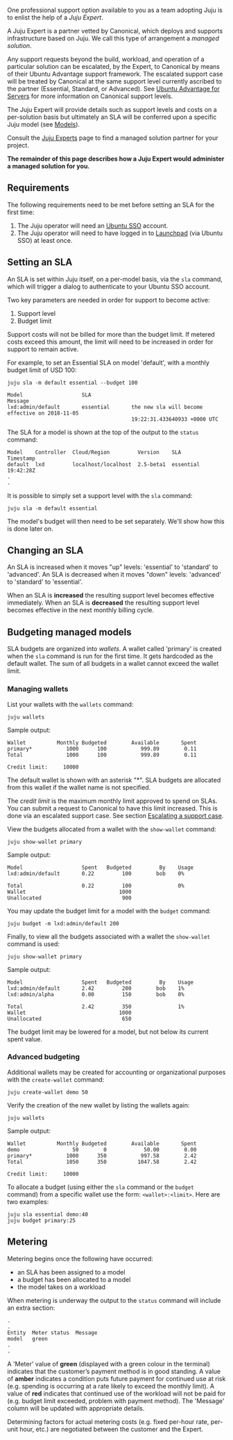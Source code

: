 One professional support option available to you as a team adopting Juju is to enlist the help of a *Juju Expert*.

A Juju Expert is a partner vetted by Canonical, which deploys and supports infrastructure based on Juju. We call this type of arrangement a *managed solution*.

Any support requests beyond the build, workload, and operation of a particular solution can be escalated, by the Expert, to Canonical by means of their Ubuntu Advantage support framework. The escalated support case will be treated by Canonical at the same support level currently ascribed to the partner (Essential, Standard, or Advanced). See [Ubuntu Advantage for Servers](https://www.ubuntu.com/support/plans-and-pricing#server) for more information on Canonical support levels.

The Juju Expert will provide details such as support levels and costs on a per-solution basis but ultimately an SLA will be conferred upon a specific Juju model (see [Models](/t/models/1155)).

Consult the [Juju Experts](https://jujucharms.com/experts) page to find a managed solution partner for your project.

**The remainder of this page describes how a Juju Expert would administer a managed solution for you.**

<h2 id="heading--requirements">Requirements</h2>

The following requirements need to be met before setting an SLA for the first time:

1.  The Juju operator will need an [Ubuntu SSO](https://login.ubuntu.com/+login) account.
2.  The Juju operator will need to have logged in to [Launchpad](https://launchpad.net/+login) (via Ubuntu SSO) at least once.

<h2 id="heading--setting-an-sla">Setting an SLA</h2>

An SLA is set within Juju itself, on a per-model basis, via the `sla` command, which will trigger a dialog to authenticate to your Ubuntu SSO account.

Two key parameters are needed in order for support to become active:

1.  Support level
2.  Budget limit

Support costs will not be billed for more than the budget limit. If metered costs exceed this amount, the limit will need to be increased in order for support to remain active.

For example, to set an Essential SLA on model 'default', with a monthly budget limit of USD 100:

``` text
juju sla -m default essential --budget 100
```

``` text
Model                   SLA                                                        Message
lxd:admin/default       essential       the new sla will become effective on 2018-11-05   
                                        19:22:31.433640933 +0000 UTC
```

The SLA for a model is shown at the top of the output to the `status` command:

    Model    Controller  Cloud/Region         Version    SLA        Timestamp
    default  lxd         localhost/localhost  2.5-beta1  essential  19:42:28Z
    .
    .

It is possible to simply set a support level with the `sla` command:

``` text
juju sla -m default essential
```

The model's budget will then need to be set separately. We'll show how this is done later on.

<h2 id="heading--changing-an-sla">Changing an SLA</h2>

An SLA is increased when it moves "up" levels: 'essential' to 'standard' to 'advanced'. An SLA is decreased when it moves "down" levels: 'advanced' to 'standard' to 'essential'.

When an SLA is **increased** the resulting support level becomes effective immediately. When an SLA is **decreased** the resulting support level becomes effective in the next monthly billing cycle.

<h2 id="heading--budgeting-managed-models">Budgeting managed models</h2>

SLA budgets are organized into *wallets*. A wallet called 'primary' is created when the `sla` command is run for the first time. It gets hardcoded as the default wallet. The sum of all budgets in a wallet cannot exceed the wallet limit.

<h3 id="heading--managing-wallets">Managing wallets</h3>

List your wallets with the `wallets` command:

``` text
juju wallets
```

Sample output:

``` text
Wallet          Monthly Budgeted        Available       Spent
primary*           1000      100           999.89        0.11
Total              1000      100           999.89        0.11
                                                             
Credit limit:     10000
```

The default wallet is shown with an asterisk "*". SLA budgets are allocated from this wallet if the wallet name is not specified.

The *credit limit* is the maximum monthly limit approved to spend on SLAs. You can submit a request to Canonical to have this limit increased. This is done via an escalated support case. See section [Escalating a support case](#heading--escalating-a-support-case).

View the budgets allocated from a wallet with the `show-wallet` command:

``` text
juju show-wallet primary
```

Sample output:

``` text
Model                   Spent   Budgeted         By    Usage
lxd:admin/default       0.22         100        bob    0%   
                                                            
Total                   0.22         100               0%   
Wallet                              1000                    
Unallocated                          900
```

You may update the budget limit for a model with the `budget` command:

``` text
juju budget -m lxd:admin/default 200
```

Finally, to view all the budgets associated with a wallet the `show-wallet` command is used:

``` text
juju show-wallet primary
```

Sample output:

    Model                   Spent   Budgeted         By    Usage
    lxd:admin/default       2.42         200        bob    1%   
    lxd:admin/alpha         0.00         150        bob    0%   
                                                                
    Total                   2.42         350               1%   
    Wallet                              1000                    
    Unallocated                          650

The budget limit may be lowered for a model, but not below its current spent value.

<h3 id="heading--advanced-budgeting">Advanced budgeting</h3>

Additional wallets may be created for accounting or organizational purposes with the `create-wallet` command:

``` text
juju create-wallet demo 50
```

Verify the creation of the new wallet by listing the wallets again:

``` text
juju wallets
```

Sample output:

``` text
Wallet          Monthly Budgeted        Available       Spent
demo                 50        0            50.00        0.00
primary*           1000      350           997.58        2.42
Total              1050      350          1047.58        2.42
                                                             
Credit limit:     10000
```

To allocate a budget (using either the `sla` command or the `budget` command) from a specific wallet use the form: `<wallet>:<limit>`. Here are two examples:

``` text
juju sla essential demo:40
juju budget primary:25
```

<h2 id="heading--metering">Metering</h2>

Metering begins once the following have occurred:

-   an SLA has been assigned to a model
-   a budget has been allocated to a model
-   the model takes on a workload

When metering is underway the output to the `status` command will include an extra section:

``` text
.
.
Entity  Meter status  Message
model   green
.
.
```

A 'Meter' value of **green** (displayed with a green colour in the terminal) indicates that the customer’s payment method is in good standing. A value of **amber** indicates a condition puts future payment for continued use at risk (e.g. spending is occurring at a rate likely to exceed the monthly limit). A value of **red** indicates that continued use of the workload will not be paid for (e.g. budget limit exceeded, problem with payment method). The 'Message' column will be updated with appropriate details.

Determining factors for actual metering costs (e.g. fixed per-hour rate, per-unit hour, etc.) are negotiated between the customer and the Expert.

<!--
REMOVING FOR NOW

<h2 id="heading--escalating-a-support-case">Escalating a support case</h2>

When it comes time to request help from Canonical you can file a support case here:

<https://jujucharms.com/support/create>

You would also request an increase to the monthly credit limit via a support case.

-->

<!-- LINKS -->
